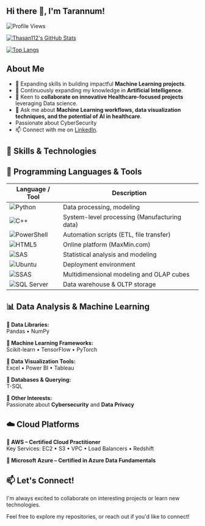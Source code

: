 

## Hi there 👋, I'm Tarannum!

![Profile Views](https://komarev.com/ghpvc/?username=Thasan112&color=blue&style=flat)

[![Thasan112's GitHub Stats](https://github-readme-stats.vercel.app/api?username=Thasan112&show_icons=true&theme=radical)](https://github.com/Thasan112)

[![Top Langs](https://github-readme-stats.vercel.app/api/top-langs/?username=Thasan112&layout=compact&theme=radical)](https://github.com/Thasan112)



## About Me

- 🔭 Expanding skills in building impactful **Machine Learning projects**.
- 🌱 Continuously expanding my knowledge in **Artificial Intelligence**.
- 👯 Keen to **collaborate on innovative Healthcare-focused projects** leveraging Data science.
- 💬 Ask me about **Machine Learning workflows, data visualization techniques, and the potential of AI in healthcare**.
-  Passionate about CyberSecurity 
- 📫 Connect with me on [LinkedIn](https://www.linkedin.com/in/tarannum-h/).


## 🚀 Skills & Technologies

## 🧠 Programming Languages & Tools

| Language / Tool | Description |
|------------------|-------------|
| ![Python](https://img.shields.io/badge/Python-3776AB?style=for-the-badge&logo=python&logoColor=white) | Data processing, modeling |
| ![C++](https://img.shields.io/badge/C++-00599C?style=for-the-badge&logo=c%2B%2B&logoColor=white) | System-level processing (Manufacturing data) |
| ![PowerShell](https://img.shields.io/badge/PowerShell-5391FE?style=for-the-badge&logo=powershell&logoColor=white) | Automation scripts (ETL, file transfer) |
| ![HTML5](https://img.shields.io/badge/HTML5-E34F26?style=for-the-badge&logo=html5&logoColor=white) | Online platform (MaxMin.com) |
| ![SAS](https://img.shields.io/badge/SAS-1A6EBB?style=for-the-badge&logo=sas&logoColor=white) | Statistical analysis and modeling |
| ![Ubuntu](https://img.shields.io/badge/Ubuntu-E95420?style=for-the-badge&logo=ubuntu&logoColor=white) | Deployment environment |
| ![SSAS](https://img.shields.io/badge/SSAS-CC2927?style=for-the-badge&logo=microsoftsqlserver&logoColor=white) | Multidimensional modeling and OLAP cubes |
| ![SQL Server](https://img.shields.io/badge/SQL%20Server-CC2927?style=for-the-badge&logo=microsoftsqlserver&logoColor=white) | Data warehouse & OLTP storage |




## 📊 Data Analysis & Machine Learning

**🔹 Data Libraries:**  
Pandas • NumPy

**🔹 Machine Learning Frameworks:**  
Scikit-learn • TensorFlow • PyTorch

**🔹 Data Visualization Tools:**  
Excel • Power BI • Tableau

**🔹 Databases & Querying:**  
T-SQL

**🔹 Other Interests:**  
Passionate about **Cybersecurity** and **Data Privacy**


## ☁️ Cloud Platforms

**🔹 AWS – Certified Cloud Practitioner**  
Key Services: EC2 • S3 • VPC • Load Balancers • Redshift

**🔹 Microsoft Azure – Certified in Azure Data Fundamentals**



## 📫 Let's Connect!

I'm always excited to collaborate on interesting projects or learn new technologies.

Feel free to explore my repositories, or reach out if you'd like to connect!
